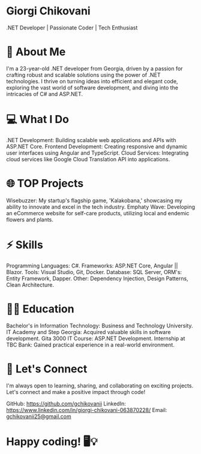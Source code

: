 # Giorgi Chikovani 
.NET Developer | Passionate Coder | Tech Enthusiast

# 🚀 About Me
I'm a 23-year-old .NET developer from Georgia, driven by a passion for crafting robust and scalable solutions using the power of .NET technologies. I thrive on turning ideas into efficient and elegant code, exploring the vast world of software development, and diving into the intricacies of C# and ASP.NET.

# 💻 What I Do

.NET Development: Building scalable web applications and APIs with ASP.NET Core.
Frontend Development: Creating responsive and dynamic user interfaces using Angular and TypeScript.
Cloud Services: Integrating cloud services like Google Cloud Translation API into applications.

# 🌐 TOP Projects
Wisebuzzer: My startup's flagship game, 'Kalakobana,' showcasing my ability to innovate and excel in the tech industry.
Emphaty Wave: Developing an eCommerce website for self-care products, utilizing local and endemic flowers and plants.

# ⚡️ Skills
Programming Languages: C#.
Frameworks: ASP.NET Core, Angular || Blazor.
Tools: Visual Studio, Git, Docker.
Database: SQL Server, ORM's: Entity Framework, Dapper.
Other: Dependency Injection, Design Patterns, Clean Architecture.

# 👨‍🎓 Education

Bachelor's in Information Technology: Business and Technology University.
IT Academy and Step Georgia: Acquired valuable skills in software development.
Gita 3000 IT Course: ASP.NET Development.
Internship at TBC Bank: Gained practical experience in a real-world environment.


# 🤝 Let's Connect
I'm always open to learning, sharing, and collaborating on exciting projects. Let's connect and make a positive impact through code!

GitHub: https://github.com/gchikovanii
LinkedIn: https://www.linkedin.com/in/giorgi-chikovani-063870228/
Email: gchikovanii25@gmail.com

# Happy coding! 🖥️💡
